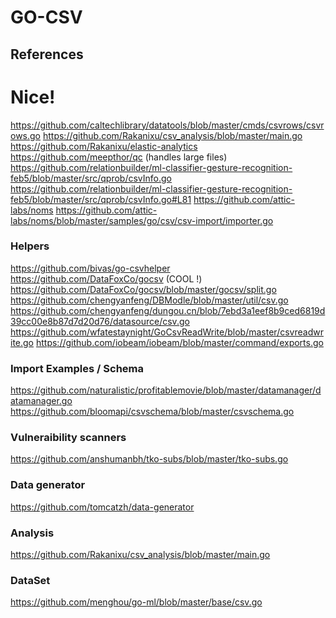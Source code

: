 # GO-CSV

## References

# Nice!
https://github.com/caltechlibrary/datatools/blob/master/cmds/csvrows/csvrows.go
https://github.com/Rakanixu/csv_analysis/blob/master/main.go
https://github.com/Rakanixu/elastic-analytics
https://github.com/meepthor/qc (handles large files)
https://github.com/relationbuilder/ml-classifier-gesture-recognition-feb5/blob/master/src/qprob/csvInfo.go
	https://github.com/relationbuilder/ml-classifier-gesture-recognition-feb5/blob/master/src/qprob/csvInfo.go#L81
https://github.com/attic-labs/noms
	https://github.com/attic-labs/noms/blob/master/samples/go/csv/csv-import/importer.go

### Helpers
https://github.com/bivas/go-csvhelper
https://github.com/DataFoxCo/gocsv (COOL !)
	https://github.com/DataFoxCo/gocsv/blob/master/gocsv/split.go
https://github.com/chengyanfeng/DBModle/blob/master/util/csv.go
https://github.com/chengyanfeng/dungou.cn/blob/7ebd3a1eef8b9ced6819d39cc00e8b87d7d20d76/datasource/csv.go
https://github.com/wfatestaynight/GoCsvReadWrite/blob/master/csvreadwrite.go
https://github.com/iobeam/iobeam/blob/master/command/exports.go

### Import Examples / Schema
https://github.com/naturalistic/profitablemovie/blob/master/datamanager/datamanager.go
https://github.com/bloomapi/csvschema/blob/master/csvschema.go

### Vulneraibility scanners
https://github.com/anshumanbh/tko-subs/blob/master/tko-subs.go

### Data generator
https://github.com/tomcatzh/data-generator


### Analysis
https://github.com/Rakanixu/csv_analysis/blob/master/main.go


### DataSet
https://github.com/menghou/go-ml/blob/master/base/csv.go
